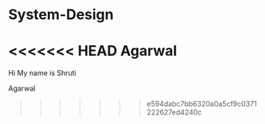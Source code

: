 # System-Design

<<<<<<< HEAD
Agarwal
=======
Hi My name is Shruti

Agarwal
>>>>>>> e594dabc7bb6320a0a5cf9c0371222627ed4240c
